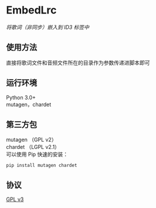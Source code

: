 # EmbedLrc
*将歌词（非同步）嵌入到 ID3 标签中*  


## 使用方法
直接将歌词文件和音频文件所在的目录作为参数传递进脚本即可

## 运行环境
Python 3.0+  
mutagen，chardet

## 第三方包
mutagen （GPL v2）  
chardet （LGPL v2.1）  
可以使用 Pip 快速的安装：  

    pip install mutagen chardet

## 协议
[GPL v3](./LLICENSE)
